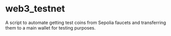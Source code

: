 # web3_testnet
A script to automate getting test coins from Sepolia faucets and transferring them to a main wallet for testing purposes.
